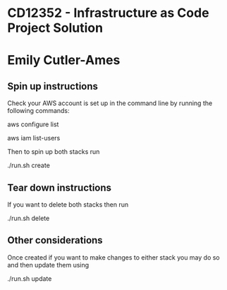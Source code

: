 # CD12352 - Infrastructure as Code Project Solution
# Emily Cutler-Ames

## Spin up instructions
Check your AWS account is set up in the command line by running the following commands:  


aws configure list

aws iam list-users 

  
Then to spin up both stacks run

./run.sh create

## Tear down instructions
If you want to delete both stacks then run

./run.sh delete

## Other considerations
Once created if you want to make changes to either stack you may do so and then update them using

./run.sh update
